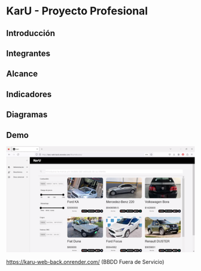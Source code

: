 # KarU - Proyecto Profesional

## Introducción
## Integrantes
## Alcance
## Indicadores
## Diagramas
## Demo
[![Alt text](src/main/resources/Karu-DemoIMG.png)](https://www.youtube.com/watch?v=ImLtY6LBlNU)

https://karu-web-back.onrender.com/ (BBDD Fuera de Servicio)

